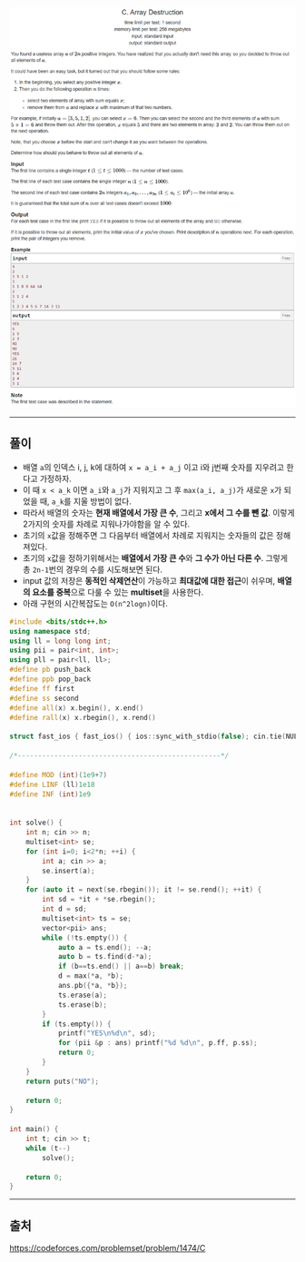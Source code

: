 ![이미지](../images/codeforces.com_problemset_problem_1474_C.png)

---
## 풀이
* 배열 `a`의 인덱스 i, j, k에 대하여 `x = a_i + a_j` 이고 i와 j번째 숫자를 지우려고 한다고 가정하자.
* 이 때 `x < a_k` 이면 `a_i`와 `a_j`가 지워지고 그 후 `max(a_i, a_j)`가 새로운 `x`가 되었을 때, `a_k`를 지울 방법이 없다.
* 따라서 배열의 숫자는 **현재 배열에서 가장 큰 수**, 그리고 **x에서 그 수를 뺀 값**. 이렇게 2가지의 숫자를 차례로 지워나가야함을 알 수 있다.
* 초기의 `x`값을 정해주면 그 다음부터 배열에서 차례로 지워지는 숫자들의 값은 정해져있다.
* 초기의 `x`값을 정하기위해서는 **배열에서 가장 큰 수**와 **그 수가 아닌 다른 수**. 그렇게 총 `2n-1`번의 경우의 수를 시도해보면 된다.
* input 값의 저장은 **동적인 삭제연산**이 가능하고 **최대값에 대한 접근**이 쉬우며, **배열의 요소를 중복**으로 다룰 수 있는 **multiset**을 사용한다.
* 아래 구현의 시간복잡도는 `O(n^2logn)`이다.


```cpp
#include <bits/stdc++.h>
using namespace std;
using ll = long long int;
using pii = pair<int, int>;
using pll = pair<ll, ll>;
#define pb push_back
#define ppb pop_back
#define ff first
#define ss second
#define all(x) x.begin(), x.end()
#define rall(x) x.rbegin(), x.rend()

struct fast_ios { fast_ios() { ios::sync_with_stdio(false); cin.tie(NULL); } } fast_ios_;

/*--------------------------------------------------*/

#define MOD (int)(1e9+7)
#define LINF (ll)1e18
#define INF (int)1e9


int solve() {
	int n; cin >> n;
	multiset<int> se;
	for (int i=0; i<2*n; ++i) {
		int a; cin >> a;
		se.insert(a);
	}
	for (auto it = next(se.rbegin()); it != se.rend(); ++it) {
		int sd = *it + *se.rbegin();
		int d = sd;
		multiset<int> ts = se;
		vector<pii> ans;
		while (!ts.empty()) {
			auto a = ts.end(); --a;
			auto b = ts.find(d-*a);
			if (b==ts.end() || a==b) break;
			d = max(*a, *b);
			ans.pb({*a, *b});
			ts.erase(a);
			ts.erase(b);
		}
		if (ts.empty()) {
			printf("YES\n%d\n", sd);
			for (pii &p : ans) printf("%d %d\n", p.ff, p.ss);
			return 0;
		}
	}
	return puts("NO");

	return 0;
}

int main() {
	int t; cin >> t;
	while (t--)
		solve();

	return 0;
}
```

---
## 출처
https://codeforces.com/problemset/problem/1474/C